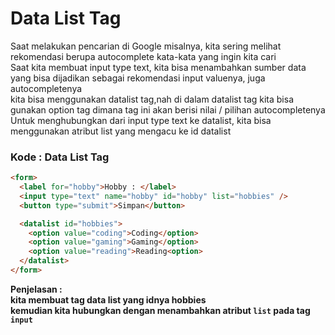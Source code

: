 # Data List Tag

Saat melakukan pencarian di Google misalnya, kita sering melihat rekomendasi berupa autocomplete kata-kata yang ingin kita cari<br>
Saat kita membuat input type text, kita bisa menambahkan sumber data yang bisa dijadikan sebagai rekomendasi input valuenya, juga autocompletenya<br>
kita bisa menggunakan datalist tag,nah di dalam datalist tag kita bisa gunakan option tag dimana tag ini akan berisi nilai / pilihan autocompletenya <br>
Untuk menghubungkan dari input type text ke datalist, kita bisa menggunakan atribut list yang mengacu ke id datalist <br>

### Kode : Data List Tag

```html
<form>
  <label for="hobby">Hobby : </label>
  <input type="text" name="hobby" id="hobby" list="hobbies" />
  <button type="submit">Simpan</button>

  <datalist id="hobbies">
    <option value="coding">Coding</option>
    <option value="gaming">Gaming</option>
    <option value="reading">Reading<option>
  </datalist>
</form>
```

<b>Penjelasan : <b><br>
kita membuat tag data list yang idnya hobbies <br>
kemudian kita hubungkan dengan menambahkan atribut `list` pada tag `input`
